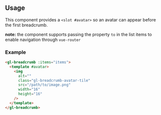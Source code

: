 ## Usage

This component provides a `<slot #avatar>` so an avatar can appear before the first breadcrumb.

**note:** the component supports passing the property `to` in the list items to enable navigation
through `vue-router`

### Example

```html
<gl-breadcrumb :items="items">
  <template #avatar>
    <img 
      alt=""
      class="gl-breadcrumb-avatar-tile"
      src="/path/to/image.png"
      width="16"
      height="16"
    />
  </template>
</gl-breadcrumb>
```
